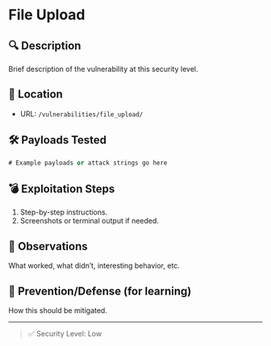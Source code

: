 # File Upload

## 🔍 Description
Brief description of the vulnerability at this security level.

## 🧭 Location
- URL: `/vulnerabilities/file_upload/`

## 🛠️ Payloads Tested

```sql
# Example payloads or attack strings go here
```

## 💣 Exploitation Steps
1. Step-by-step instructions.
2. Screenshots or terminal output if needed.

## 🧪 Observations
What worked, what didn’t, interesting behavior, etc.

## 🔐 Prevention/Defense (for learning)
How this should be mitigated.

---

> ✅ Security Level: Low
